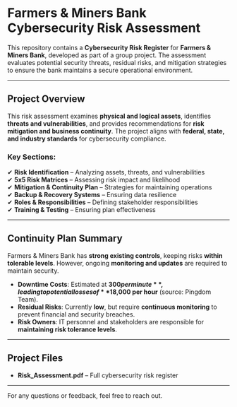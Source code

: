 
# Farmers & Miners Bank Cybersecurity Risk Assessment  

This repository contains a **Cybersecurity Risk Register** for **Farmers & Miners Bank**, developed as part of a group project. The assessment evaluates potential security threats, residual risks, and mitigation strategies to ensure the bank maintains a secure operational environment.

---

## Project Overview  

This risk assessment examines **physical and logical assets**, identifies **threats and vulnerabilities**, and provides recommendations for **risk mitigation and business continuity**. The project aligns with **federal, state, and industry standards** for cybersecurity compliance.

### **Key Sections:**  
✔ **Risk Identification** – Analyzing assets, threats, and vulnerabilities  
✔ **5x5 Risk Matrices** – Assessing risk impact and likelihood  
✔ **Mitigation & Continuity Plan** – Strategies for maintaining operations  
✔ **Backup & Recovery Systems** – Ensuring data resilience  
✔ **Roles & Responsibilities** – Defining stakeholder responsibilities  
✔ **Training & Testing** – Ensuring plan effectiveness  

---

##  **Continuity Plan Summary**  

Farmers & Miners Bank has **strong existing controls**, keeping risks **within tolerable levels**. However, ongoing **monitoring and updates** are required to maintain security.  

-  **Downtime Costs**: Estimated at **$300 per minute**, leading to potential losses of **$18,000 per hour** (source: Pingdom Team).  
-  **Residual Risks**: Currently **low**, but require **continuous monitoring** to prevent financial and security breaches.  
-  **Risk Owners**: IT personnel and stakeholders are responsible for **maintaining risk tolerance levels**.  

---

##  **Project Files**  

-  **Risk_Assessment.pdf** – Full cybersecurity risk register  

---


For any questions or feedback, feel free to reach out.  
